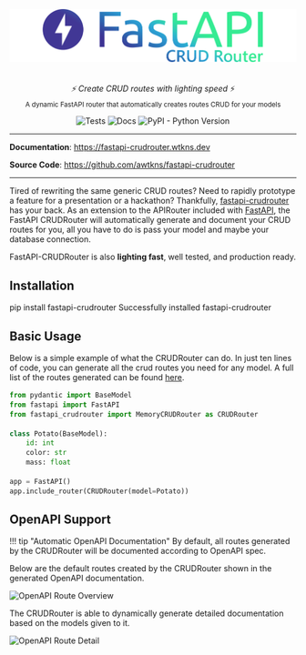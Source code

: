<p align="center">
  <img src="assets/banner.png" alt="CRUD Router Logo" style="margin-bottom: 20px" />
</p>
<p align="center">
  <em>⚡ Create CRUD routes with lighting speed</em> ⚡</br>
  <sub>A dynamic FastAPI router that automatically creates routes CRUD for your models</sub>
</p>
<p align="center">
<img alt="Tests" src="https://github.com/awtkns/fastapi-crudrouter/workflows/Python%20application/badge.svg" />
<img alt="Docs" src="https://github.com/awtkns/fastapi-crudrouter/workflows/docs/badge.svg" />
<img alt="PyPI - Python Version" src="https://img.shields.io/pypi/pyversions/fastapi" />
</p>

---

**Documentation**: <a href="https://fastapi-crudrouter.wtkns.dev" target="_blank">https://fastapi-crudrouter.wtkns.dev</a>

**Source Code**: <a href="https://github.com/awtkns/fastapi-crudrouter" target="_blank">https://github.com/awtkns/fastapi-crudrouter</a>

---
Tired of rewriting the same generic CRUD routes? Need to rapidly prototype a feature for a presentation
or a hackathon? Thankfully, [fastapi-crudrouter](https://github.com/awtkns/fastapi-crudrouter) has your back. As an 
extension to the APIRouter included with [FastAPI](https://fastapi.tiangolo.com/), the FastAPI CRUDRouter will automatically
generate and document your CRUD routes for you, all you have to do is pass your model and maybe your database connection.

FastAPI-CRUDRouter is also **lighting fast**, well tested, and production ready.

## Installation

<div id="termynal" data-termynal>
    <span data-ty="input">pip install fastapi-crudrouter</span>
    <span data-ty="progress"></span>
    <span data-ty>Successfully installed fastapi-crudrouter</span>
</div>


## Basic Usage
Below is a simple example of what the CRUDRouter can do. In just ten lines of code, you can generate all 
the crud routes you need for any model.  A full list of the routes generated can be found [here](./routing).

```python
from pydantic import BaseModel
from fastapi import FastAPI
from fastapi_crudrouter import MemoryCRUDRouter as CRUDRouter

class Potato(BaseModel):
    id: int
    color: str
    mass: float

app = FastAPI()
app.include_router(CRUDRouter(model=Potato))
```

## OpenAPI Support

!!! tip "Automatic OpenAPI Documentation"
    By default, all routes generated by the CRUDRouter will be documented according to OpenAPI spec.

Below are the default routes created by the CRUDRouter shown in the generated OpenAPI documentation.

![OpenAPI Route Overview](https://raw.githubusercontent.com/awtkns/fastapi-crudrouter/master/docs/assets/RouteOverview.PNG)

The CRUDRouter is able to dynamically generate detailed documentation based on the models given to it.

![OpenAPI Route Detail](https://raw.githubusercontent.com/awtkns/fastapi-crudrouter/master/docs/assets/RouteDetail.PNG)
